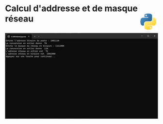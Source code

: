 # **Calcul d'addresse et de masque réseau** <a href="../../"><img align="right" src="../../src/images/Python-logo-notext.svg" alt="Python" title="Phthon" widht="auto" height="64px"></a>

![Calcul de maque et d'adresse réseau](../../src/screenshots/networkAdressMask.png)